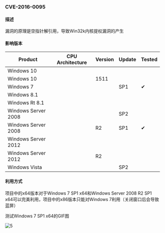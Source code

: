 ### CVE-2016-0095

#### 描述

漏洞的原理是空指针解引用，导致Win32k内核提权漏洞的产生

#### 影响版本

| Product             | CPU Architecture | Version | Update | Tested             |
| ------------------- | ---------------- | ------- | ------ | ------------------ |
| Windows 10          |                  |         |        |                    |
| Windows 10          |                  | 1511    |        |                    |
| Windows 7           |                  |         | SP1    | &#10004; |
| Windows 8.1         |                  |         |        |                    |
| Windows Rt 8.1      |                  |         |        |                    |
| Windows Server 2008 |                  |         | SP2    |                    |
| Windows Server 2008 |                  | R2      | SP1    | &#10004; |
| Windows Server 2012 |                  |         |        |                    |
| Windows Server 2012 |                  | R2      |        |                    |
| Windows Vista       |                  |         | SP2    |                    |

#### 利用方式

项目中的x64版本对于Windows 7 SP1 x64和Windows Server 2008 R2 SP1 x64可以完美利用，项目中的x86版本只能对Windows 7利用（关闭窗口后会导致蓝屏）

测试Windows 7 SP1 x64的GIF图

![5](https://github.com/Ascotbe/Random-img/blob/master/WindowsKernelExploits/CVE-2016-0095_win7_x64.gif?raw=true)
